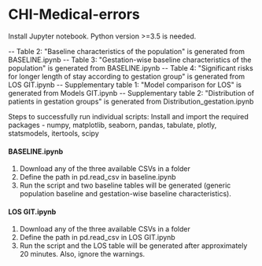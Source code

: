 # CHI-Medical-errors
Install Jupyter notebook. Python version >=3.5 is needed.


-- Table 2: "Baseline characteristics of the population" is generated from BASELINE.ipynb
-- Table 3: "Gestation-wise baseline characteristics of the population" is generated from BASELINE.ipynb
-- Table 4: "Significant risks for longer length of stay according to gestation group" is generated from LOS GIT.ipynb
-- Supplementary table 1: "Model comparison for LOS" is generated from Models GIT.ipynb
-- Supplementary table 2: "Distribution of patients in gestation groups" is generated from Distribution_gestation.ipynb

Steps to successfully run individual scripts:
Install and import the required packages - numpy, matplotlib, seaborn, pandas, tabulate, plotly, statsmodels, itertools, scipy

#### BASELINE.ipynb ####
1. Download any of the three available CSVs in a folder
2. Define the path in pd.read_csv in baseline.ipynb
3. Run the script and two baseline tables will be generated (generic population baseline and gestation-wise baseline characteristics).


#### LOS GIT.ipynb ####
1. Download any of the three available CSVs in a folder
2. Define the path in pd.read_csv in LOS GIT.ipynb
3. Run the script and the LOS table will be generated after approximately 20 minutes. Also, ignore the warnings.

